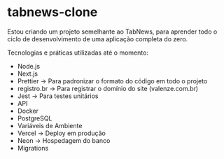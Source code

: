 # tabnews-clone
Estou criando um projeto semelhante ao TabNews, para aprender todo o ciclo de desenvolvimento de uma aplicação completa do zero.

Tecnologias e práticas utilizadas até o momento:
- Node.js
- Next.js
- Prettier -> Para padronizar o formato do código em todo o projeto
- registro.br -> Para registrar o domínio do site (valenze.com.br)
- Jest -> Para testes unitários
- API
- Docker
- PostgreSQL
- Variáveis de Ambiente
- Vercel -> Deploy em produção
- Neon -> Hospedagem do banco
- Migrations
